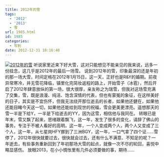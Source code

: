 ```yaml
---
title: 2012年的雪
tags:
  - '2012'
  - '2013'
  - 雪
url: 1985.html
id: 1985
categories:
  - 写到
date: 2012-12-31 10:16:40
---
```


[![](http://photo.guolaijie.com/rooufer/uploads/2012/12/2012年的雪.jpg "2012年的雪")](http://photo.guolaijie.com/rooufer/uploads/2012/12/2012年的雪.jpg) 听说家里近来下好大雪，这对只能想见不能亲见的我来说，远多一份挂念，这几乎是2012年的最后一场雪。 说到2012年的雪，印象最深的还是年初的那一场大雪，时间定格在2012年1月15日，这一天，正好也是R&Y的婚期。前夜异常寒冷，并无雪花降临，镇里化完简妆返程的路上，开始雪子（冰雹），然后开启了2012年肆意放纵的第一场，很大很厚，亲友称之为瑞雪，但我对这场雪充满了交集，雪，既是浪漫、纯洁、饱含深情的代表，但也有蒙冤的象征，在这样美好的日子，其实是不宜伤怀，但我无法绕开那位逝去的长者，如果他还健在，如果他还能目睹今天这一切，如果他还能给到现世的祝福，雪会更美更漂亮。遥想那天的雪一半是下给Y，一半是下给逝去的YY，因为这雪，相信他与我同在。 转眼已是年末，雪又飘了起来，思绪跟着飘飞，这一年，发生了很多的变化，请辞了佛山的事务，专注于不被人看好的高明，这一年，一个人变成两个人，两个人又变成了三个人，这一年，从七星岗HFY挪到了三洲BGY，这一年，一口气拿了四个证……雪停了，2012年很快就要过去，很快就会过去，还有什么不满意、不知足的呢？一年逝去，有些事务重新回到了年初那场大雪的起点，就像一次不尽的轮回，喜悦中略显感伤。 放眼2013，在小小惆怅里有几件必须要做的事，期待……